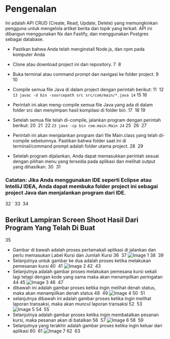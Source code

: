 # Pengenalan
Ini adalah API CRUD (Create, Read, Update, Delete) yang memungkinkan pengguna untuk mengelola artikel berita dan topik yang terkait. API ini dibangun menggunakan Nx dan Fastify, dan menggunakan Postgres sebagai database.

- Pastikan bahwa Anda telah menginstall Node.js, dan npm pada komputer Anda 

- Clone atau download project ini dari repository.
7
​
8
- Buka terminal atau command prompt dan navigasi ke folder project.
9
​
10
- Compile semua file Java di dalam project dengan perintah berikut:
11
​
12
``
13
        javac -d bin -sourcepath src src/com/main/*.java
14
``
15
​
16
- Perintah ini akan meng-compile semua file Java yang ada di dalam folder src dan menyimpan hasil kompilasi di folder bin.
17
​
18
​
19
- Setelah semua file telah di-compile, jalankan program dengan perintah berikut:
20
​
21
​
22
``
23
        java -cp bin com.main.Main
24
``
25
​
26
​
27
- Perintah ini akan menjalankan program dari file Main.class yang telah di-compile sebelumnya. Pastikan bahwa folder saat ini di terminal/command prompt adalah folder utama project.
28
​
29
- Setelah program dijalankan, Anda dapat memasukkan perintah sesuai dengan pilihan menu yang tersedia pada aplikasi dan melihat output yang dihasilkan.
30
​
31
### Catatan: Jika Anda menggunakan IDE seperti Eclipse atau IntelliJ IDEA, Anda dapat membuka folder project ini sebagai project Java dan menjalankan program dari IDE.
32
`
33
​
34
## Berikut Lampiran Screen Shoot Hasil Dari Program Yang Telah Di Buat
35
- Gambar di bawah adalah proses pertamakali aplikasi di jalankan dan perlu memasukan Label Kursi dan Jumlah Kursi
36
​
37
![Image 1](https://lh4.googleusercontent.com/27cLxMVyV1Xm0v77Rguvb8FKnJfh4cbdG0qXGeEw52pPdsLigBsFmyqeYNg1FltX-Z4=w2400)
38
​
39
- Selanjutnya untuk gambar ke dua adalah proses ketika melakukan pemesanan kursi
40
​
41
![Image 2](https://lh4.googleusercontent.com/2lXGRQUTHkGfKQSNdz4uYAuA-708X1Pb-XXCCgPA-uNPWT64ZqcRXX_GRui82v66HJ4=w2400)
42
​
43
- Selanjutnya adalah gambar proses melakukan pemesana kursi sekali lagi tetapi dengan kode yang sama maka akan menampilkan peringatan
44
​
45
![Image 3](https://lh3.googleusercontent.com/Y0wMHbx1PDfCEGNMQ6weQynSBOAWy94PG_g5y2zYR-TZqpVjywBf1Mik-mhbijjMMjQ=w2400)
46
​
47
- dibawah ini adalah gambar proses ketika ingin melihat denah status, maka akan menampilkan denah status
48
​
49
![Image 4](https://lh6.googleusercontent.com/g7Fy5VjD3xWc7_QTG_0h1ijF1gHxHrOUpNqrpb2GaeGj3uCu0hfq3-FZaGTEw1uPM30=w2400)
50
​
51
- selanjutnya dibawah ini adalah gambar proses ketika ingin melihat laporan transaksi, maka akan muncul laporan transaksi
52
​
53
![Image 5](https://lh3.googleusercontent.com/qh59QJZrrzZ4eT2T04PWdl17Q6WHFc763bSaUElJTa_lXCjswUkhi7xy9jyVMH4a9LM=w2400)
54
​
55
- Selanjutnya adalah gambar proses ketika ingin membatalkan pesanan kursi, maka pesanan akan di batalkan
56
​
57
![Image 6](https://lh3.googleusercontent.com/-UTjFFIA2kGfQUnqvLyGdHYw4cymqtDI6nRZMBQUONIiC4zMj086GlvpFYHHygJueco=w2400)
58
​
59
- Selanjutnya yang terakhir adalah gambar proses ketika ingin keluar dari aplikasi
60
​
61
![Image 7](https://lh3.googleusercontent.com/H7z_yX3d9SbFHfYnKgQ20E6YyN9Rah6KPp6XenG2W9EASk4mGi2kNm4UouMuXhX9dbo=w2400)
62
​
63
​